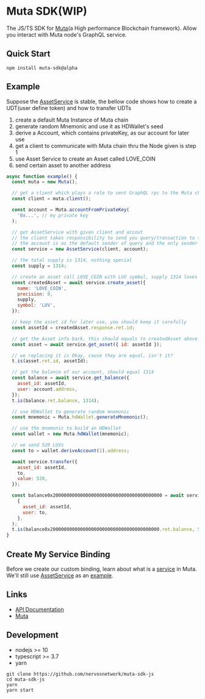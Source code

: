 # Muta SDK(WIP)

The JS/TS SDK for [Muta](https://github.com/nervosnetwork/muta)(a High performance Blockchain framework). Allow you interact with Muta node's GraphQL service.

## Quick Start

```shell
npm install muta-sdk@alpha
```

## Example

Suppose the [AssetService](https://github.com/nervosnetwork/muta/blob/master/built-in-services/asset/src/lib.rs) is stable, the bellow code shows how to create a UDT(user define token) and how to transfer UDTs

1. create a default Muta Instance of Muta chain
2. generate random Mnemonic and use it as HDWallet's seed
3. derive a Account, which contains privateKey, as our account for later use
4. get a client to communicate with Muta chain thru the Node given is step 1
5. use Asset Service to create an Asset called LOVE_COIN
6. send certain asset to another address

```js
async function example() {
  const muta = new Muta();

  // get a client which plays a role to sent GraphQL rpc to the Muta chain, it like you get a web3.eth in Ethereum
  const client = muta.client();

  const account = Muta.accountFromPrivateKey(
    '0x...', // my private key
  );

  // get AssetService with given client and accout
  // the client takes responsibility to send you query/transaction to the Muta chain or node
  // the account is as the default sender of query and the only sender of transaction which you send to Muta chain or node
  const service = new AssetService(client, account);

  // the total supply is 1314, nothing special
  const supply = 1314;

  // create an asset call LOVE_COIN with LUV symbol, supply 1314 loves totally
  const createdAsset = await service.create_asset({
    name: 'LOVE_COIN',
    precision: 0,
    supply,
    symbol: 'LUV',
  });

  // keep the asset id for later use, you should keep it carefully
  const assetId = createdAsset.response.ret.id;

  // get the Asset info back, this should equals to createdAsset above :)
  const asset = await service.get_asset({ id: assetId });

  // we replacing it is Okay, cause they are equal, isn't it?
  t.is(asset.ret.id, assetId);

  // get the balance of our account, should equal 1314
  const balance = await service.get_balance({
    asset_id: assetId,
    user: account.address,
  });
  t.is(balance.ret.balance, 1314);

  // use HDWallet to generate random mnemonic
  const mnemonic = Muta.hdWallet.generateMnemonic();

  // use the mnemonic to build an HDWallet
  const wallet = new Muta.hdWallet(mnemonic);

  // we send 520 LUVs
  const to = wallet.deriveAccount(1).address;

  await service.transfer({
    asset_id: assetId,
    to,
    value: 520,
  });

  const balance0x2000000000000000000000000000000000000000 = await service.get_balance(
    {
      asset_id: assetId,
      user: to,
    },
  );
  t.is(balance0x2000000000000000000000000000000000000000.ret.balance, 520);
}
```

## Create My Service Binding

Before we create our custom binding, learn about what is a [service](https://github.com/nervosnetwork/muta-docs) in Muta.
We'll still use [AssetService](https://github.com/HuobiGroup/huobi-chain/tree/master/services/asset/src) as an [example](src/service/binding/AssetService.ts).

## Links

- [API Documentation](https://nervosnetwork.github.io/muta-sdk-js)
- [Muta](https://github.com/nervosnetwork/muta)

## Development

- nodejs >= 10
- typescript >= 3.7
- yarn

```shell
git clone https://github.com/nervosnetwork/muta-sdk-js
cd muta-sdk-js
yarn
yarn start
```
